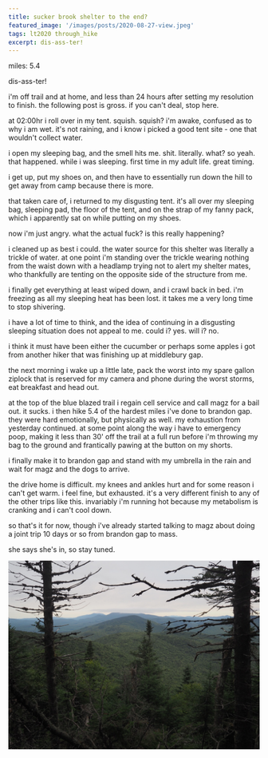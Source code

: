 ```yaml
---
title: sucker brook shelter to the end?
featured_image: '/images/posts/2020-08-27-view.jpeg'
tags: lt2020 through_hike
excerpt: dis-ass-ter!
---
```


miles: 5.4

dis-ass-ter!

i'm off trail and at home, and less than 24 hours after setting my resolution to finish. the following post is gross. if you can't deal, stop here.

at 02:00hr i roll over in my tent. squish. squish? i'm awake, confused as to why i am wet. it's not raining, and i know i picked a good tent site - one that wouldn't collect water.

i open my sleeping bag, and the smell hits me. shit. literally. what? so yeah. that happened. while i was sleeping. first time in my adult life. great timing.

i get up, put my shoes on, and then have to essentially run down the hill to get away from camp because there is more.

that taken care of, i returned to my disgusting tent. it's all over my sleeping bag, sleeping pad, the floor of the tent, and on the strap of my fanny pack, which i apparently sat on while putting on my shoes.

now i'm just angry. what the actual fuck? is this really happening?

i cleaned up as best i could. the water source for this shelter was literally a trickle of water. at one point i'm standing over the trickle wearing nothing from the waist down with a headlamp trying not to alert my shelter mates, who thankfully are tenting on the opposite side of the structure from me.

i finally get everything at least wiped down, and i crawl back in bed. i'm freezing as all my sleeping heat has been lost. it takes me a very long time to stop shivering.

i have a lot of time to think, and the idea of continuing in a disgusting sleeping situation does not appeal to me. could i? yes. will i? no. 

i think it must have been either the cucumber or perhaps some apples i got from another hiker that was finishing up at middlebury gap.

the next morning i wake up a little late, pack the worst into my spare gallon ziplock that is reserved for my camera and phone during the worst storms, eat breakfast and head out.

at the top of the blue blazed trail i regain cell service and call magz for a bail out. it sucks. i then hike 5.4 of the hardest miles i've done to  brandon gap. they were hard emotionally, but physically as well. my exhaustion from yesterday continued. at some point along the way i have to emergency poop, making it less than 30' off the trail at a full run before i'm throwing my bag to the ground and frantically pawing at the button on my shorts.

i finally make it to brandon gap and stand with my umbrella in the rain and wait for magz and the dogs to arrive.

the drive home is difficult. my knees and ankles hurt and for some reason i can't get warm. i feel fine, but exhausted. it's a very different finish to any of the other trips like this. invariably i'm running hot because my metabolism is cranking and i can't cool down.

so that's it for now, though i've already started talking to magz about doing a joint trip 10 days or so from brandon gap to mass.

she says she's in, so stay tuned.

![view](/images/posts/2020-08-27-view.jpeg)
